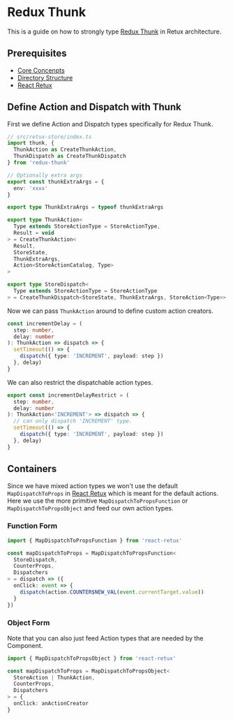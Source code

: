 # Redux Thunk

This is a guide on how to strongly type [Redux Thunk](https://github.com/reduxjs/redux-thunk) in Retux architecture.

## Prerequisites

- [Core Concenpts](../guide/core-concepts.md)
- [Directory Structure](../guide/directory-structure.md)
- [React Retux](../guide/react-retux.md)

## Define Action and Dispatch with Thunk

First we define Action and Dispatch types specifically for Redux Thunk.

```typescript
// src/retux-store/index.ts
import thunk, {
  ThunkAction as CreateThunkAction,
  ThunkDispatch as CreateThunkDispatch
} from 'redux-thunk'

// Optionally extra args
export const thunkExtraArgs = {
  env: 'xxxx'
}

export type ThunkExtraArgs = typeof thunkExtraArgs

export type ThunkAction<
  Type extends StoreActionType = StoreActionType,
  Result = void
> = CreateThunkAction<
  Result,
  StoreState,
  ThunkExtraArgs,
  Action<StoreActionCatalog, Type>
>

export type StoreDispatch<
  Type extends StoreActionType = StoreActionType
> = CreateThunkDispatch<StoreState, ThunkExtraArgs, StoreAction<Type>>
```

Now we can pass `ThunkAction` around to define custom action creators.

```typescript
const incrementDelay = (
  step: number,
  delay: number
): ThunkAction => dispatch => {
  setTimeout(() => {
    dispatch({ type: 'INCREMENT', payload: step })
  }, delay)
}
```

We can also restrict the dispatchable action types.

```typescript
export const incrementDelayRestrict = (
  step: number,
  delay: number
): ThunkAction<'INCREMENT'> => dispatch => {
  // can only dispatch 'INCREMENT' type.
  setTimeout(() => {
    dispatch({ type: 'INCREMENT', payload: step })
  }, delay)
}
```

## Containers

Since we have mixed action types we won't use the default `MapDispatchToProps` in [React Retux](../guide/react-retux.md) which is meant for the default actions. Here we use the more primitive `MapDispatchToPropsFunction` or `MapDispatchToPropsObject` and feed our own action types.

### Function Form

```typescript
import { MapDispatchToPropsFunction } from 'react-retux'

const mapDispatchToProps = MapDispatchToPropsFunction<
  StoreDispatch,
  CounterProps,
  Dispatchers
> = dispatch => ({
  onClick: event => {
    dispatch(action.COUNTER$NEW_VAL(event.currentTarget.value))
  }
})
```

### Object Form

Note that you can also just feed Action types that are needed by the Component.

```typescript
import { MapDispatchToPropsObject } from 'react-retux'

const mapDispatchToProps = MapDispatchToPropsObject<
  StoreAction | ThunkAction,
  CounterProps,
  Dispatchers
> = {
  onClick: anActionCreator
}
```
